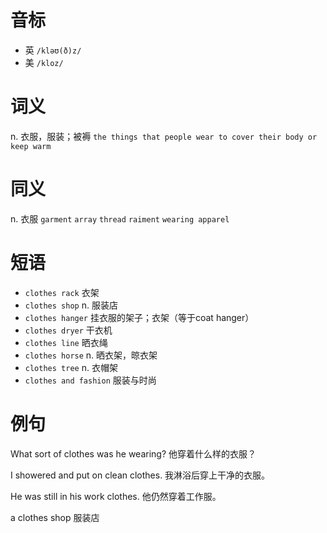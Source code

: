 # 音标

- 英 `/kləʊ(ð)z/`
- 美 `/kloz/`

# 词义

n. 衣服，服装；被褥
`the things that people wear to cover their body or keep warm`

# 同义

n. 衣服
`garment` `array` `thread` `raiment` `wearing apparel`

# 短语

- `clothes rack` 衣架
- `clothes shop` n. 服装店
- `clothes hanger` 挂衣服的架子；衣架（等于coat hanger）
- `clothes dryer` 干衣机
- `clothes line` 晒衣绳
- `clothes horse` n. 晒衣架，晾衣架
- `clothes tree` n. 衣帽架
- `clothes and fashion` 服装与时尚

# 例句

What sort of clothes was he wearing?
他穿着什么样的衣服？

I showered and put on clean clothes.
我淋浴后穿上干净的衣服。

He was still in his work clothes.
他仍然穿着工作服。

a clothes shop
服装店


